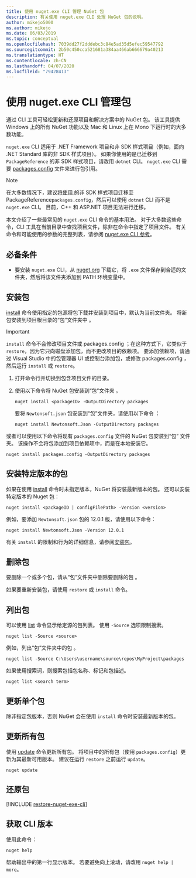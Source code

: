 ```yaml
---
title: 使用 nuget.exe CLI 管理 NuGet 包
description: 有关使用 nuget.exe CLI 处理 NuGet 包的说明。
author: mikejo5000
ms.author: mikejo
ms.date: 06/03/2019
ms.topic: conceptual
ms.openlocfilehash: 7039dd27f2dddebc3c84e5ad35d5efec59547792
ms.sourcegitcommit: 2b50c450cca521681a384aa466ab666679a40213
ms.translationtype: HT
ms.contentlocale: zh-CN
ms.lasthandoff: 04/07/2020
ms.locfileid: "79428413"
---
```

# <a name="manage-packages-using-the-nugetexe-cli"></a>使用 nuget.exe CLI 管理包

通过 CLI 工具可轻松更新和还原项目和解决方案中的 NuGet 包。 该工具提供 Windows 上的所有 NuGet 功能以及 Mac 和 Linux 上在 Mono 下运行时的大多数功能。

`nuget.exe` CLI 适用于 .NET Framework 项目和非 SDK 样式项目（例如，面向 .NET Standard 库的非 SDK 样式项目）。 如果你使用的是已迁移到 `PackageReference` 的非 SDK 样式项目，请改用 `dotnet` CLI。 `nuget.exe` CLI 需要 [packages.config](../reference/packages-config.md) 文件来进行包引用。

> [!NOTE]
> 在大多数情况下，建议[将使用 ](../consume-packages/migrate-packages-config-to-package-reference.md) 的非 SDK 样式项目迁移至 PackageReference`packages.config`，然后可以使用 `dotnet` CLI 而不是 `nuget.exe` CLI。 目前，C++ 和 ASP.NET 项目无法进行迁移。

本文介绍了一些最常见的 `nuget.exe` CLI 命令的基本用法。 对于大多数这些命令，CLI 工具在当前目录中查找项目文件，除非在命令中指定了项目文件。 有关命令和可能使用的参数的完整列表，请参阅 [nuget.exe CLI 参考](../reference/nuget-exe-cli-reference.md)。

## <a name="prerequisites"></a>必备条件

- 要安装 `nuget.exe` CLI，从 [nuget.org](https://dist.nuget.org/win-x86-commandline/latest/nuget.exe) 下载它，将 `.exe` 文件保存到合适的文件夹，然后将该文件夹添加到 PATH 环境变量中。

## <a name="install-a-package"></a>安装包

[install](../reference/cli-reference/cli-ref-install.md) 命令使用指定的包源将包下载并安装到项目中，默认为当前文件夹。 将新包安装到项目根目录的“包”文件夹中  。

> [!IMPORTANT]
> `install` 命令不会修改项目文件或 packages.config  ；在这种方式下，它类似于 `restore`，因为它只向磁盘添加包，而不更改项目的依赖项。 要添加依赖项，请通过 Visual Studio 中的包管理器 UI 或控制台添加包，或修改 packages.config  ，然后运行 `install` 或 `restore`。

1. 打开命令行并切换到包含项目文件的目录。

2. 使用以下命令将 NuGet 包安装到“包”文件夹  。

    ```cli
    nuget install <packageID> -OutputDirectory packages
    ```

    要将 `Newtonsoft.json` 包安装到“包”文件夹，请使用以下命令  ：

    ```cli
    nuget install Newtonsoft.Json -OutputDirectory packages
    ```

或者可以使用以下命令将现有 `packages.config` 文件的 NuGet 包安装到“包”  文件夹。 该操作不会将包添加到项目依赖项中，而是在本地安装它。

```cli
nuget install packages.config -OutputDirectory packages
```

## <a name="install-a-specific-version-of-a-package"></a>安装特定版本的包

如果在使用 [install](../reference/cli-reference/cli-ref-install.md) 命令时未指定版本，NuGet 将安装最新版本的包。 还可以安装特定版本的 Nuget 包：

```cli
nuget install <packageID | configFilePath> -Version <version>
```

例如，要添加 `Newtonsoft.json` 包的 12.0.1 版，请使用以下命令：

```cli
nuget install Newtonsoft.Json -Version 12.0.1
```

有关 `install` 的限制和行为的详细信息，请参阅[安装包](#install-a-package)。

## <a name="remove-a-package"></a>删除包

要删除一个或多个包，请从“包”文件夹中删除要删除的包  。

如果要重新安装包，请使用 `restore` 或 `install` 命令。

## <a name="list-packages"></a>列出包

可以使用 [list](../reference/cli-reference/cli-ref-list.md) 命令显示给定源的包列表。 使用 `-Source` 选项限制搜索。

```cli
nuget list -Source <source>
```

例如，列出“包”文件夹中的包  。

```cli
nuget list -Source C:\Users\username\source\repos\MyProject\packages
```

如果使用搜索词，则搜索包括包名称、标记和包描述。

```cli
nuget list <search term>
```

## <a name="update-an-individual-package"></a>更新单个包

除非指定包版本，否则 NuGet 会在使用 `install` 命令时安装最新版本的包。

## <a name="update-all-packages"></a>更新所有包

使用 [update](../reference/cli-reference/cli-ref-update.md) 命令更新所有包。 将项目中的所有包（使用 `packages.config`）更新为其最新可用版本。 建议在运行 `restore` 之前运行 `update`。

```cli
nuget update
```

## <a name="restore-packages"></a>还原包

[!INCLUDE [restore-nuget-exe-cli](includes/restore-nuget-exe-cli.md)]

## <a name="get-the-cli-version"></a>获取 CLI 版本

使用此命令：

```cli
nuget help
```

帮助输出中的第一行显示版本。 若要避免向上滚动，请改用 `nuget help | more`。